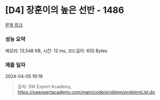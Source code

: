 # [D4] 장훈이의 높은 선반 - 1486 

[문제 링크](https://swexpertacademy.com/main/code/problem/problemDetail.do?contestProbId=AV2b7Yf6ABcBBASw) 

### 성능 요약

메모리: 13,548 KB, 시간: 12 ms, 코드길이: 655 Bytes

### 제출 일자

2024-04-05 19:19



> 출처: SW Expert Academy, https://swexpertacademy.com/main/code/problem/problemList.do